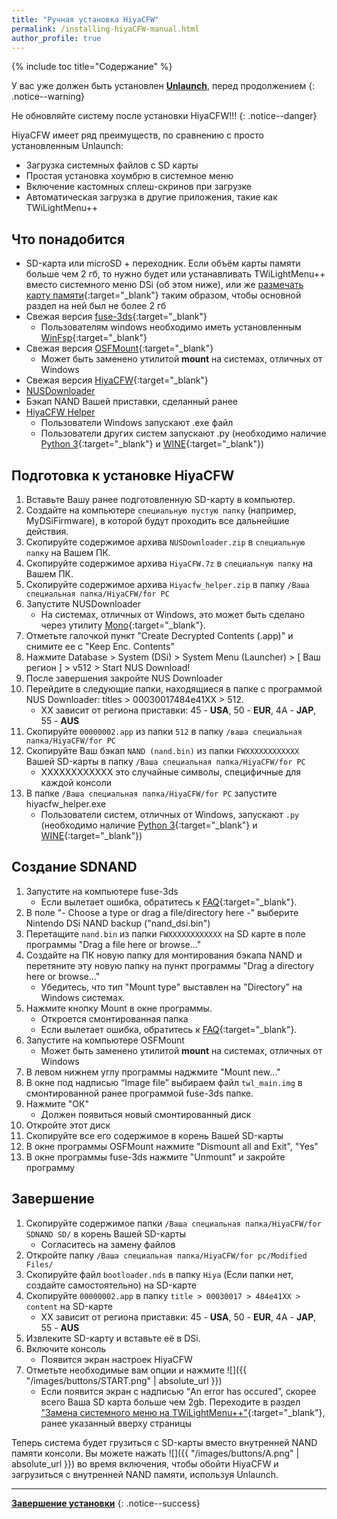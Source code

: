 ```yaml
---
title: "Ручная установка HiyaCFW"
permalink: /installing-hiyaCFW-manual.html
author_profile: true
---
```


{% include toc title="Содержание" %}


У вас уже должен быть установлен [**Unlaunch**](get-started), перед продолжением
{: .notice--warning}

Не обновляйте систему после установки HiyaCFW!!!
{: .notice--danger}

HiyaCFW имеет ряд преимуществ, по сравнению с  просто установленным Unlaunch:
- Загрузка системных файлов с SD карты
- Простая установка хоумбрю в системное меню
- Включение кастомных сплеш-скринов при загрузке
- Автоматическая загрузка в другие приложения, такие как TWiLightMenu++

## Что понадобится
- SD-карта или microSD + переходник. Если объём карты памяти больше чем 2 гб, то нужно будет или устанавливать TWiLightMenu++ вместо системного меню DSi (об этом ниже), или же [размечать карту памяти](https://hetmanrecovery.com/ru/recovery_news/how-to-split-a-usb-flash-drive-or-an-sd-card-using-disk-management-in-windows-10.htm){:target="_blank"} таким образом, чтобы основной раздел на ней был не более 2 гб
- Свежая версия [fuse-3ds](https://github.com/ihaveamac/fuse-3ds/releases){:target="_blank"}
	- Пользователям windows необходимо иметь установленным [WinFsp](http://www.secfs.net/winfsp/download/){:target="_blank"}
- Свежая версия [OSFMount](https://www.osforensics.com/tools/mount-disk-images.html){:target="_blank"}
	- Может быть заменено утилитой **mount** на системах, отличных от Windows
- Свежая версия [HiyaCFW](https://github.com/RocketRobz/hiyaCFW/releases){:target="_blank"}
- [NUSDownloader](files/NUSDownloader.zip)
- Бэкап NAND Вашей приставки, сделанный ранее
- [HiyaCFW Helper](files/hiyacfw_helper.zip)
	- Пользователи Windows запускают .exe файл
	- Пользователи других систем запускают .py (необходимо наличие [Python 3](https://www.python.org/downloads/){:target="_blank"} и [WINE](https://www.winehq.org/){:target="_blank"})

## Подготовка к установке HiyaCFW 
1. Вставьте Вашу ранее подготовленную SD-карту в компьютер.
2. Создайте на компьютере `специальную пустую папку` (например, MyDSiFirmware), в которой будут проходить все дальнейшие действия.
3. Скопируйте содержимое архива `NUSDownloader.zip` в `специальную папку` на Вашем ПК.
4. Скопируйте содержимое архива `HiyaCFW.7z` в `специальную папку` на Вашем ПК.
5. Скопируйте содержимое архива `Hiyacfw_helper.zip` в папку `/Ваша специальная папка/HiyaCFW/for PC`
6. Запустите NUSDownloader
	- На системах, отличных от Windows, это может быть сделано через утилиту [Mono](http://www.mono-project.com/){:target="_blank"}.
7. Отметьте галочкой пункт "Create Decrypted Contents (.app)" и снимите ее с  "Keep Enc. Contents"
8. Нажмите Database > System (DSi) > System Menu (Launcher) > [ Ваш регион ] > v512 > Start NUS Download!
9. После завершения закройте NUS Downloader
10. Перейдите в следующие папки, находящиеся в папке с программой NUS Downloader: titles > 00030017484e41XX > 512.
	- XX зависит от региона приставки: 45 - **USA**, 50 - **EUR**, 4A - **JAP**, 55 - **AUS**
11. Скопируйте `00000002.app` из папки `512` в папку `/ваша специальная папка/HiyaCFW/for PC`
12. Скопируйте Ваш бэкап `NAND (nand.bin)` из папки `FWXXXXXXXXXXXX` Вашей SD-карты в папку `/Ваша специальная папка/HiyaCFW/for PC`
	- XXXXXXXXXXXX это случайные символы, специфичные для каждой консоли
13. В папке `/Ваша специальная папка/HiyaCFW/for PC` запустите hiyacfw_helper.exe
	- Пользователи систем, отличных от Windows, запускают `.py` (необходимо наличие [Python 3](https://www.python.org/downloads/){:target="_blank"} и [WINE](https://www.winehq.org/){:target="_blank"})

	
## Создание SDNAND
1. Запустите на компьютере fuse-3ds 
	- Если вылетает ошибка, обратитесь к [FAQ](faq){:target="_blank"}.
2. В поле "- Choose a type or drag a file/directory here -" выберите Nintendo DSi NAND backup ("nand_dsi.bin")
3. Перетащите `nand.bin` из папки `FWXXXXXXXXXXXX` на SD карте в поле программы "Drag a file here or browse..."
4. Создайте на ПК новую папку для монтирования бэкапа NAND и перетяните эту новую папку на пункт программы "Drag a directory here or browse..."
	- Убедитесь, что тип "Mount type" выставлен на "Directory" на Windows системах.
5. Нажмите кнопку Mount в окне программы.
	- Откроется смонтированная папка
    - Если вылетает ошибка, обратитесь к [FAQ](faq){:target="_blank"}.
6. Запустите на компьютере OSFMount
	- Может быть заменено утилитой **mount** на системах, отличных от Windows
7. В левом нижнем углу программы наджмите "Mount new..."
8. В окне под надписью “Image file” выбираем файл `twl_main.img` в смонтированной ранее программой fuse-3ds папке.
9. Нажмите "ОК"
	- Должен появиться новый смонтированный диск
10. Откройте этот диск
11. Скопируйте все его содержимое в корень Вашей SD-карты
12. В окне программы OSFMount нажмите "Dismount all and Exit", "Yes"
13. В окне программы fuse-3ds нажмите "Unmount" и закройте программу

## Завершение
1. Скопируйте содержимое папки `/Ваша специальная папка/HiyaCFW/for SDNAND SD/`  в корень Вашей SD-карты
	- Согласитесь на замену файлов
2. Откройте папку `/Ваша специальная папка/HiyaCFW/for pc/Modified Files/`
3. Скопируйте файл `bootloader.nds` в папку `Hiya` (Если папки нет, создайте самостоятельно) на SD-карте
4. Скопируйте `00000002.app` в папку `title > 00030017 > 484e41XX > content` на SD-карте
	- XX зависит от региона приставки: 45 - **USA**, 50 - **EUR**, 4A - **JAP**, 55 - **AUS**
5. Извлеките SD-карту и вставьте её в DSi.
6. Включите консоль
	- Появится экран настроек HiyaCFW
7. Отметьте необходимые вам опции и нажмите ![]({{ "/images/buttons/START.png" | absolute_url }})
	- Если появится экран с надписью  “An error has occured”, скорее всего Ваша SD карта больше чем 2gb. Переходите в раздел ["Замена системного меню на TWiLightMenu++"](replacing-system-menu){:target="_blank"}, ранее указанный вверху страницы 

Теперь система будет грузиться с SD-карты вместо внутренней NAND памяти консоли. Вы можете нажать ![]({{ "/images/buttons/A.png" | absolute_url }}) во время включения, чтобы обойти HiyaCFW и загрузиться с внутренней NAND памяти, используя Unlaunch.


___

[**Завершение установки**](finalizing-setup)
{: .notice--success}
